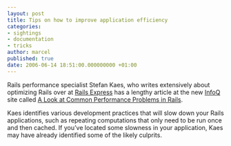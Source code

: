 ```yaml
---
layout: post
title: Tips on how to improve application efficiency
categories:
- sightings
- documentation
- tricks
author: marcel
published: true
date: 2006-06-14 18:51:00.000000000 +01:00
---
```

<p>Rails performance specialist Stefan Kaes, who writes extensively about optimizing Rails over at <a href="http://railsexpress.de/blog/">Rails Express</a> has a lengthy article at the new <a href="http://www.infoq.com/">InfoQ</a> site called <a href="http://www.infoq.com/articles/Rails-Performance">A Look at Common Performance Problems in Rails</a>.</p>
<p>Kaes identifies various development practices that will slow down your Rails applications, such as repeating computations that only need to be run once and then cached. If you&#8217;ve located some slowness in your application, Kaes may have already identified some of the likely culprits.</p>
